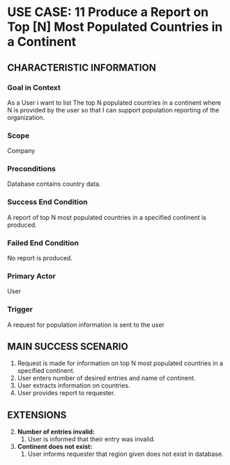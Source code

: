 # USE CASE: 11 Produce a Report on Top [N] Most Populated Countries in a Continent

## CHARACTERISTIC INFORMATION

### Goal in Context

As a User i want to list The top N populated countries in a continent where N is provided by the user so that I can support population reporting of the organization.

### Scope

Company

### Preconditions

Database contains country data.

### Success End Condition

A report of top N most populated countries in a specified continent is produced.

### Failed End Condition

No report is produced.

### Primary Actor

User

### Trigger

A request for population information is sent to the user

## MAIN SUCCESS SCENARIO

1. Request is made for information on top N most populated countries in a specified continent.
2. User enters number of desired entries and name of continent.
3. User extracts information on countries.
4. User provides report to requester.

## EXTENSIONS

2. **Number of entries invalid:**
    1. User is informed that their entry was invalid.
3. **Continent does not exist:**
    1. User informs requester that region given does not exist in database.